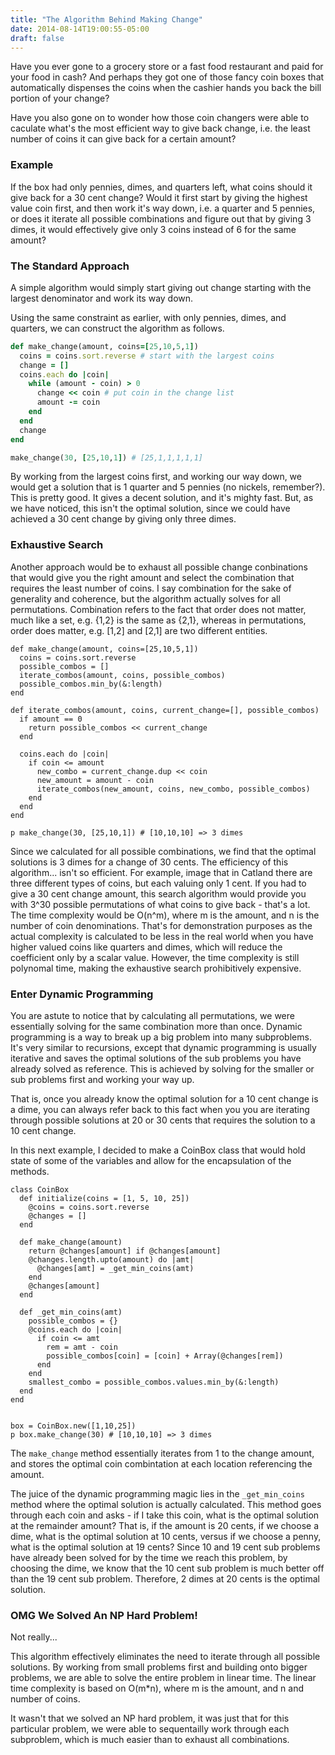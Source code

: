 ```yaml
---
title: "The Algorithm Behind Making Change"
date: 2014-08-14T19:00:55-05:00
draft: false
---
```


Have you ever gone to a grocery store or a fast food restaurant and paid for your food in cash? And perhaps they got one of those fancy coin boxes that automatically dispenses the coins when the cashier hands you back the bill portion of your change?

Have you also gone on to wonder how those coin changers were able to caculate what's the most efficient way to give back change, i.e. the least number of coins it can give back for a certain amount?

### Example
If the box had only pennies, dimes, and quarters left, what coins should it give back for a 30 cent change? Would it first start by giving the highest value coin first, and then work it's way down, i.e. a quarter and 5 pennies, or does it iterate all possible combinations and figure out that by giving 3 dimes, it would effectively give only 3 coins instead of 6 for the same amount?


### The Standard Approach
A simple algorithm would simply start giving out change starting with the largest denominator and work its way down.

Using the same constraint as earlier, with only pennies, dimes, and quarters, we can construct the algorithm as follows.

```ruby
def make_change(amount, coins=[25,10,5,1])
  coins = coins.sort.reverse # start with the largest coins
  change = []
  coins.each do |coin|
    while (amount - coin) > 0
      change << coin # put coin in the change list
      amount -= coin
    end
  end
  change
end

make_change(30, [25,10,1]) # [25,1,1,1,1,1]

```
By working from the largest coins first, and working our way down, we would get a solution that is 1 quarter and 5 pennies (no nickels, remember?). This is pretty good. It gives a decent solution, and it's mighty fast. But, as we have noticed, this isn't the optimal solution, since we could have achieved a 30 cent change by giving only three dimes.

### Exhaustive Search
Another approach would be to exhaust all possible change conbinations that would give you the right amount and select the combination that requires the least number of coins. I say combination for the sake of generality and coherence, but the algorithm actually solves for all permutations. Combination refers to the fact that order does not matter, much like a set, e.g. {1,2} is the same as {2,1}, whereas in permutations, order does matter, e.g. [1,2] and [2,1] are two different entities.

```
def make_change(amount, coins=[25,10,5,1])
  coins = coins.sort.reverse
  possible_combos = []
  iterate_combos(amount, coins, possible_combos)
  possible_combos.min_by(&:length)
end

def iterate_combos(amount, coins, current_change=[], possible_combos)
  if amount == 0
    return possible_combos << current_change
  end

  coins.each do |coin|
    if coin <= amount
      new_combo = current_change.dup << coin
      new_amount = amount - coin
      iterate_combos(new_amount, coins, new_combo, possible_combos)
    end
  end
end 

p make_change(30, [25,10,1]) # [10,10,10] => 3 dimes
```
Since we calculated for all possible combinations, we find that the optimal solutions is 3 dimes for a change of 30 cents.
The efficiency of this algorithm... isn't so efficient. For example, image that in Catland there are three different types of coins, but each valuing only 1 cent. If you had to give a 30 cent change amount, this search algorithm would provide you with 3^30 possible permutations of what coins to give back - that's a lot. The time complexity would be O(n^m), where m is the amount, and n is the number of coin denominations. That's for demonstration purposes as the actual complexity is calculated to be less in the real world when you have higher valued coins like quarters and dimes, which will reduce the coefficient only by a scalar value. However, the time complexity is still polynomal time, making the exhaustive search prohibitively expensive.

### Enter Dynamic Programming
You are astute to notice that by calculating all permutations, we were essentially solving for the same combination more than once.
Dynamic programming is a way to break up a big problem into many subproblems. It's very similar to recursions, except that dynamic programming is usually iterative and saves the optimal solutions of the sub problems you have already solved as reference. This is achieved by solving for the smaller or sub problems first and working your way up.

That is, once you already know the optimal solution for a 10 cent change is a dime, you can always refer back to this fact when you you are iterating through possible solutions at 20 or 30 cents that requires the solution to a 10 cent change. 

In this next example, I decided to make a CoinBox class that would hold state of some of the variables and allow for the encapsulation of the methods.

```
class CoinBox
  def initialize(coins = [1, 5, 10, 25])
    @coins = coins.sort.reverse
    @changes = []
  end

  def make_change(amount)
    return @changes[amount] if @changes[amount]
    @changes.length.upto(amount) do |amt|
      @changes[amt] = _get_min_coins(amt)
    end
    @changes[amount]
  end

  def _get_min_coins(amt)
    possible_combos = {}
    @coins.each do |coin|
      if coin <= amt
        rem = amt - coin
        possible_combos[coin] = [coin] + Array(@changes[rem])
      end
    end
    smallest_combo = possible_combos.values.min_by(&:length)
  end
end


box = CoinBox.new([1,10,25])
p box.make_change(30) # [10,10,10] => 3 dimes
```

The `make_change` method essentially iterates from 1 to the change amount, and stores the optimal coin combintation at each location referencing the amount.

The juice of the dynamic programming magic lies in the `_get_min_coins` method where the optimal solution is actually calculated. This method goes through each coin and asks - if I take this coin, what is the optimal solution at the remainder amount? That is, if the amount is 20 cents, if we choose a dime, what is the optimal solution at 10 cents, versus if we choose a penny, what is the optimal solution at 19 cents? Since 10 and 19 cent sub problems have already been solved for by the time we reach this problem, by choosing the dime, we know that the 10 cent sub problem is much better off than the 19 cent sub problem. Therefore, 2 dimes at 20 cents is the optimal solution.

### OMG We Solved An NP Hard Problem!
Not really...

This algorithm effectively eliminates the need to iterate through all possible solutions. By working from small problems first and building onto bigger problems, we are able to solve the entire problem in linear time. The linear time complexity is based on O(m*n), where m is the amount, and n and number of coins.

It wasn't that we solved an NP hard problem, it was just that for this particular problem, we were able to sequentailly work through each subproblem, which is much easier than to exhaust all combinations.
